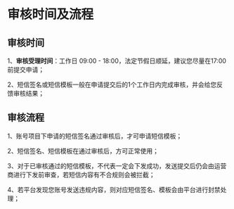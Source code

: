 # 审核时间及流程



## 审核时间

1、**审核受理时间**：工作日 09:00 - 18:00，法定节假日顺延，建议您尽量在17:00前提交申请；

2、短信签名或短信模板一般在申请提交后的1个工作日内完成审核，并会给您反馈审核结果；



## 审核流程

1、账号项目下申请的短信签名通过审核后，才可申请短信模板；

2、短信签名、短信模板在通过审核后，方可正常使用；

3、对于已审核通过的短信模板，不代表一定会下发成功，发送提交后仍会由运营商进行下发前审查，若短信内容有不合规则会被拦截；

4、若平台发现您账号发送违规内容，则对应短信签名、模板会由平台进行封禁处理；